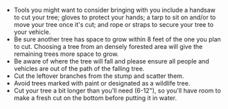 * Tools you might want to consider bringing with you include a handsaw to cut your tree; gloves to protect your hands; a tarp to sit on and/or to move your tree once it's cut; and rope or straps to secure your tree to your vehicle.
* Be sure another tree has space to grow within 8 feet of the one you plan to cut. Choosing a tree from an densely forested area will give the remaining trees more space to grow.
* Be aware of where the tree will fall and please ensure all people and vehicles are out of the path of the falling tree.
* Cut the leftover branches from the stump and scatter them.
* Avoid trees marked with paint or designated as a wildlife tree.
* Cut your tree a bit longer than you'll need (6-12"), so you'll have room to make a fresh cut on the bottom before putting it in water.

